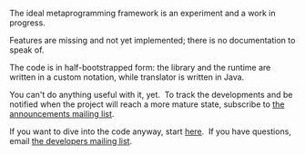 The ideal metaprogramming framework is an experiment and a work in progress.

Features are missing and not yet implemented; there is no documentation
to speak of.

The code is in half-bootstrapped form: the library and the runtime are
written in a custom notation, while translator is written in Java.

You can't do anything useful with it, yet.&nbsp; To track the developments
and be notified when the project will reach a more mature state, subscribe to
[the announcements mailing list](https://groups.google.com/group/ideal-announce).

If you want to dive into the code anyway, start
[here](https://raw.githubusercontent.com/google/ideal/master/documentation/here-be-dragons.txt).&nbsp;
If you have questions, email [the developers mailing list](https://groups.google.com/group/ideal-developers).
